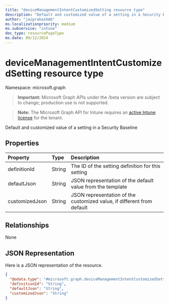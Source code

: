 ```yaml
---
title: "deviceManagementIntentCustomizedSetting resource type"
description: "Default and customized value of a setting in a Security Baseline"
author: "jaiprakashmb"
ms.localizationpriority: medium
ms.subservice: "intune"
doc_type: resourcePageType
ms.date: 09/12/2024
---
```


# deviceManagementIntentCustomizedSetting resource type

Namespace: microsoft.graph

> **Important:** Microsoft Graph APIs under the /beta version are subject to change; production use is not supported.

> **Note:** The Microsoft Graph API for Intune requires an [active Intune license](https://go.microsoft.com/fwlink/?linkid=839381) for the tenant.

Default and customized value of a setting in a Security Baseline

## Properties
|Property|Type|Description|
|:---|:---|:---|
|definitionId|String|The ID of the setting definition for this setting|
|defaultJson|String|JSON representation of the default value from the template|
|customizedJson|String|JSON representation of the customized value, if different from default|

## Relationships
None

## JSON Representation
Here is a JSON representation of the resource.
<!-- {
  "blockType": "resource",
  "@odata.type": "microsoft.graph.deviceManagementIntentCustomizedSetting"
}
-->
``` json
{
  "@odata.type": "#microsoft.graph.deviceManagementIntentCustomizedSetting",
  "definitionId": "String",
  "defaultJson": "String",
  "customizedJson": "String"
}
```
